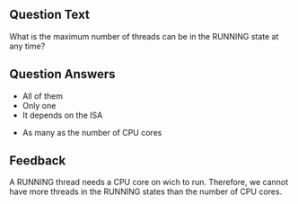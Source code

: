 ## Question Text

What is the maximum number of threads can be in the RUNNING state at any time?

## Question Answers

- All of them
- Only one
- It depends on the ISA
+ As many as the number of CPU cores

## Feedback

A RUNNING thread needs a CPU core on wich to run.
Therefore, we cannot have more threads in the RUNNING states than the number of CPU cores.